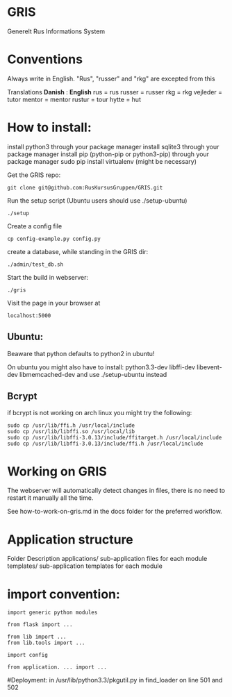 GRIS
====

Generelt Rus Informations System

# Conventions
Always write in English.
"Rus", "russer" and "rkg" are excepted from this

Translations
**Danish** : **English**
rus      = rus
russer   = russer
rkg      = rkg
vejleder = tutor
mentor   = mentor
rustur   = tour
hytte    = hut


# How to install:
install python3 through your package manager
install sqlite3 through your package manager
install pip (python-pip or python3-pip) through your package manager
sudo pip install virtualenv (might be necessary)

Get the GRIS repo:
```
git clone git@github.com:RusKursusGruppen/GRIS.git
```

Run the setup script (Ubuntu users should use ./setup-ubuntu)
```
./setup
```

Create a config file
```
cp config-example.py config.py
```

create a database, while standing in the GRIS dir:
```
./admin/test_db.sh
```

Start the build in webserver:
```
./gris
```

Visit the page in your browser at
```
localhost:5000
```

## Ubuntu:
Beaware that python defaults to python2 in ubuntu!

On ubuntu you might also have to install:
python3.3-dev
libffi-dev
libevent-dev
libmemcached-dev
and use ./setup-ubuntu instead

## Bcrypt
if bcrypt is not working on arch linux you might try the following:
```
sudo cp /usr/lib/ffi.h /usr/local/include
sudo cp /usr/lib/libffi.so /usr/local/lib
sudo cp /usr/lib/libffi-3.0.13/include/ffitarget.h /usr/local/include
sudo cp /usr/lib/libffi-3.0.13/include/ffi.h /usr/local/include
```

# Working on GRIS
The webserver will automatically detect changes in files, there is no need to restart it manually all the time.

See how-to-work-on-gris.md in the docs folder for the preferred workflow.

# Application structure
Folder                      Description
applications/               sub-application files for each module
templates/<application>     sub-application templates for each module


# import convention:
```
import generic python modules

from flask import ...

from lib import ...
from lib.tools import ...

import config

from application. ... import ...
```


#Deployment:
in /usr/lib/python3.3/pkgutil.py
in find_loader on line 501 and 502
